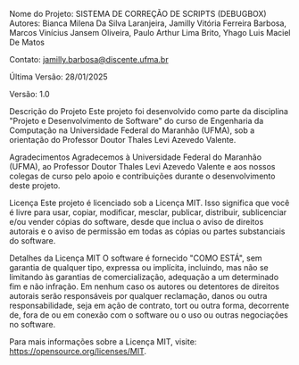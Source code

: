 Nome do Projeto: SISTEMA DE CORREÇÃO DE SCRIPTS (DEBUGBOX)
Autores:
Bianca Milena Da Silva Laranjeira,
Jamilly Vitória Ferreira Barbosa,
Marcos Vinícius Jansem Oliveira,
Paulo Arthur Lima Brito,
Yhago Luis Maciel De Matos

Contato:
jamilly.barbosa@discente.ufma.br

Última Versão:
28/01/2025

Versão:
1.0

Descrição do Projeto
Este projeto foi desenvolvido como parte da disciplina "Projeto e Desenvolvimento de Software" do curso de Engenharia da Computação na Universidade Federal do Maranhão (UFMA), sob a orientação do Professor Doutor Thales Levi Azevedo Valente.

Agradecimentos
Agradecemos à Universidade Federal do Maranhão (UFMA), ao Professor Doutor Thales Levi Azevedo Valente e aos nossos colegas de curso pelo apoio e contribuições durante o desenvolvimento deste projeto.

Licença
Este projeto é licenciado sob a Licença MIT. Isso significa que você é livre para usar, copiar, modificar, mesclar, publicar, distribuir, sublicenciar e/ou vender cópias do software, desde que inclua o aviso de direitos autorais e o aviso de permissão em todas as cópias ou partes substanciais do software.

Detalhes da Licença MIT
O software é fornecido "COMO ESTÁ", sem garantia de qualquer tipo, expressa ou implícita, incluindo, mas não se limitando às garantias de comercialização, adequação a um determinado fim e não infração. Em nenhum caso os autores ou detentores de direitos autorais serão responsáveis por qualquer reclamação, danos ou outra responsabilidade, seja em ação de contrato, tort ou outra forma, decorrente de, fora de ou em conexão com o software ou o uso ou outras negociações no software.

Para mais informações sobre a Licença MIT, visite: https://opensource.org/licenses/MIT.
